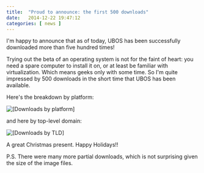 ```yaml
---
title:  "Proud to announce: the first 500 downloads"
date:   2014-12-22 19:47:12
categories: [ news ]
---
```


I'm happy to announce that as of today, UBOS has been successfully downloaded more than five hundred times!

Trying out the beta of an operating system is not for the faint of heart: you need a spare
computer to install it on, or at least be familiar with virtualization. Which means geeks
only with some time. So I'm quite impressed by 500 downloads in the short time that UBOS
has been available.

Here's the breakdown by platform:

<img src="/images/2014-12-22/downloads-by-platform.png" alt="[Downloads by platform]" style="align: center">

and here by top-level domain:

<img src="/images/2014-12-22/downloads-by-tld.png" alt="[Downloads by TLD]" style="align: center">

A great Christmas present. Happy Holidays!!

P.S. There were many more partial downloads, which is not surprising given the size of the
image files.
